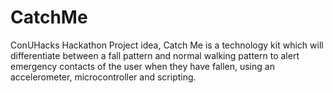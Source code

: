 # CatchMe
ConUHacks Hackathon Project idea, Catch Me is a technology kit which will differentiate between a fall pattern and normal walking pattern to alert emergency contacts of the user when they have fallen, using an accelerometer, microcontroller and scripting.
